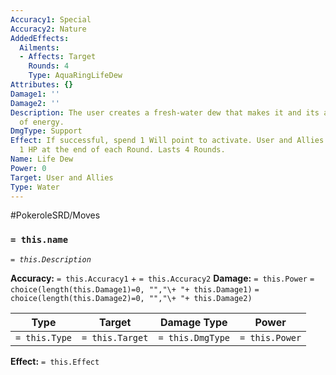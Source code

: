 ```yaml
---
Accuracy1: Special
Accuracy2: Nature
AddedEffects:
  Ailments:
  - Affects: Target
    Rounds: 4
    Type: AquaRingLifeDew
Attributes: {}
Damage1: ''
Damage2: ''
Description: The user creates a fresh-water dew that makes it and its allies full
  of energy.
DmgType: Support
Effect: If successful, spend 1 Will point to activate. User and Allies in Range heal
  1 HP at the end of each Round. Lasts 4 Rounds.
Name: Life Dew
Power: 0
Target: User and Allies
Type: Water
---
```


#PokeroleSRD/Moves

### `= this.name` 
*`= this.Description`*

**Accuracy:** `= this.Accuracy1` + `= this.Accuracy2`
**Damage:** `= this.Power` `= choice(length(this.Damage1)=0, "","\+ "+ this.Damage1)` `= choice(length(this.Damage2)=0, "","\+ "+ this.Damage2)`

| Type          | Target          | Damage Type          | Power          |
| ------------- | --------------- | ---------------- | -------------- |
| `= this.Type` | `= this.Target` | `= this.DmgType` | `= this.Power` | 

**Effect:** `= this.Effect`